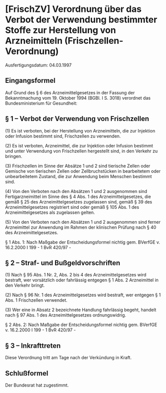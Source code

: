 # [FrischZV] Verordnung über das Verbot der Verwendung bestimmter Stoffe zur Herstellung von Arzneimitteln  (Frischzellen-Verordnung)

Ausfertigungsdatum: 04.03.1997

 

## Eingangsformel

Auf Grund des § 6 des Arzneimittelgesetzes in der Fassung der Bekanntmachung vom 19. Oktober 1994 (BGBl. I S. 3018) verordnet das Bundesministerium für Gesundheit:


## § 1 – Verbot der Verwendung von Frischzellen

(1) Es ist verboten, bei der Herstellung von Arzneimitteln, die zur Injektion oder Infusion bestimmt sind, Frischzellen zu verwenden.

(2) Es ist verboten, Arzneimittel, die zur Injektion oder Infusion bestimmt und unter Verwendung von Frischzellen hergestellt sind, in den Verkehr zu bringen.

(3) Frischzellen im Sinne der Absätze 1 und 2 sind tierische Zellen oder Gemische von tierischen Zellen oder Zellbruchstücken in bearbeitetem oder unbearbeitetem Zustand, die zur Anwendung beim Menschen bestimmt sind.

(4) Von den Verboten nach den Absätzen 1 und 2 ausgenommen sind Fertigarzneimittel im Sinne des § 4 Abs. 1 des Arzneimittelgesetzes, die gemäß § 25 des Arzneimittelgesetzes zugelassen sind, gemäß § 39 des Arzneimittelgesetzes registriert sind oder gemäß § 105 Abs. 1 des Arzneimittelgesetzes als zugelassen gelten.

(5) Von den Verboten nach den Absätzen 1 und 2 ausgenommen sind ferner Arzneimittel zur Anwendung im Rahmen der klinischen Prüfung nach § 40 des Arzneimittelgesetzes.

§ 1 Abs. 1: Nach Maßgabe der Entscheidungsformel nichtig gem. BVerfGE v. 16.2.2000 I 199 - 1 BvR 420/97 -


## § 2 – Straf- und Bußgeldvorschriften

(1) Nach § 95 Abs. 1 Nr. 2, Abs. 2 bis 4 des Arzneimittelgesetzes wird bestraft, wer vorsätzlich oder fahrlässig entgegen § 1 Abs. 2 Arzneimittel in den Verkehr bringt.

(2) Nach § 96 Nr. 1 des Arzneimittelgesetzes wird bestraft, wer entgegen § 1 Abs. 1 Frischzellen verwendet.

(3) Wer eine in Absatz 2 bezeichnete Handlung fahrlässig begeht, handelt nach § 97 Abs. 1 des Arzneimittelgesetzes ordnungswidrig.

§ 2 Abs. 2: Nach Maßgabe der Entscheidungsformel nichtig gem. BVerfGE v. 16.2.2000 I 199 - 1 BvR 420/97 -


## § 3 – Inkrafttreten

Diese Verordnung tritt am Tage nach der Verkündung in Kraft.


## Schlußformel

Der Bundesrat hat zugestimmt.

